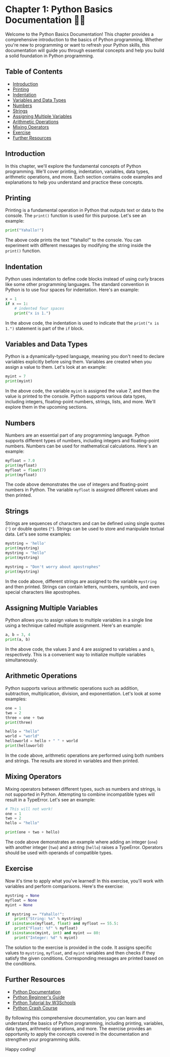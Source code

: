 # Chapter 1: Python Basics Documentation 🚀🔥

Welcome to the Python Basics Documentation! This chapter provides a comprehensive introduction to the basics of Python programming. Whether you're new to programming or want to refresh your Python skills, this documentation will guide you through essential concepts and help you build a solid foundation in Python programming.

## Table of Contents

- [Introduction](#introduction)
- [Printing](#printing)
- [Indentation](#indentation)
- [Variables and Data Types](#variables-and-data-types)
- [Numbers](#numbers)
- [Strings](#strings)
- [Assigning Multiple Variables](#assigning-multiple-variables)
- [Arithmetic Operations](#arithmetic-operations)
- [Mixing Operators](#mixing-operators)
- [Exercise](#exercise)
- [Further Resources](#further-resources)

## Introduction <a name="introduction"></a>

In this chapter, we'll explore the fundamental concepts of Python programming. We'll cover printing, indentation, variables, data types, arithmetic operations, and more. Each section contains code examples and explanations to help you understand and practice these concepts.

## Printing <a name="printing"></a>

Printing is a fundamental operation in Python that outputs text or data to the console. The `print()` function is used for this purpose. Let's see an example:

```python
print("Yahallo!")
```

The above code prints the text "Yahallo!" to the console. You can experiment with different messages by modifying the string inside the `print()` function.

## Indentation <a name="indentation"></a>

Python uses indentation to define code blocks instead of using curly braces like some other programming languages. The standard convention in Python is to use four spaces for indentation. Here's an example:

```python
x = 1
if x == 1:
    # indented four spaces
    print("x is 1.")
```

In the above code, the indentation is used to indicate that the `print("x is 1.")` statement is part of the `if` block.

## Variables and Data Types <a name="variables-and-data-types"></a>

Python is a dynamically-typed language, meaning you don't need to declare variables explicitly before using them. Variables are created when you assign a value to them. Let's look at an example:

```python
myint = 7
print(myint)
```

In the above code, the variable `myint` is assigned the value 7, and then the value is printed to the console. Python supports various data types, including integers, floating-point numbers, strings, lists, and more. We'll explore them in the upcoming sections.

## Numbers <a name="numbers"></a>

Numbers are an essential part of any programming language. Python supports different types of numbers, including integers and floating-point numbers. Numbers can be used for mathematical calculations. Here's an example:

```python
myfloat = 7.0
print(myfloat)
myfloat = float(7)
print(myfloat)
```

The code above demonstrates the use of integers and floating-point numbers in Python. The variable `myfloat` is assigned different values and then printed.

## Strings <a name="strings"></a>

Strings are sequences of characters and can be defined using single quotes (`'`) or double quotes (`"`). Strings can be used to store and manipulate textual data. Let's see some examples:

```python
mystring = 'hello'
print(mystring)
mystring = "hello"
print(mystring)

mystring = "Don't worry about apostrophes"
print(mystring)
```

In the code above, different strings are assigned to the variable `mystring` and then printed. Strings can contain letters, numbers, symbols, and even special characters like apostrophes.

## Assigning Multiple Variables <a name="assigning-multiple-variables"></a>

Python allows you to assign values to multiple variables in a single line using a technique called multiple assignment. Here's an example:

```python
a, b = 3, 4
print(a, b)
```

In the above code, the values 3 and 4 are assigned to variables `a` and `b`, respectively. This is a convenient way to initialize multiple variables simultaneously.

## Arithmetic Operations <a name="arithmetic-operations"></a>

Python supports various arithmetic operations such as addition, subtraction, multiplication, division, and exponentiation. Let's look at some examples:

```python
one = 1
two = 2
three = one + two
print(three)

hello = "hello"
world = "world"
helloworld = hello + " " + world
print(helloworld)
```

In the code above, arithmetic operations are performed using both numbers and strings. The results are stored in variables and then printed.

## Mixing Operators <a name="mixing-operators"></a>

Mixing operators between different types, such as numbers and strings, is not supported in Python. Attempting to combine incompatible types will result in a TypeError. Let's see an example:

```python
# This will not work!
one = 1
two = 2
hello = "hello"

print(one + two + hello)
```

The code above demonstrates an example where adding an integer (`one`) with another integer (`two`) and a string (`hello`) raises a TypeError. Operators should be used with operands of compatible types.

## Exercise <a name="exercise"></a>

Now it's time to apply what you've learned! In this exercise, you'll work with variables and perform comparisons. Here's the exercise:

```python
mystring = None
myfloat = None
myint = None

if mystring == "Yahallo!":
    print("String: %s" % mystring)
if isinstance(myfloat, float) and myfloat == 55.5:
    print("Float: %f" % myfloat)
if isinstance(myint, int) and myint == 80:
    print("Integer: %d" % myint)
```

The solution to the exercise is provided in the code. It assigns specific values to `mystring`, `myfloat`, and `myint` variables and then checks if they satisfy the given conditions. Corresponding messages are printed based on the conditions.

## Further Resources <a name="further-resources"></a>

- [Python Documentation](https://docs.python.org/3/)
- [Python Beginner's Guide](https://wiki.python.org/moin/BeginnersGuide)
- [Python Tutorial by W3Schools](https://www.w3schools.com/python/)
- [Python Crash Course](https://nostarch.com/pythoncrashcourse2e/)

By following this comprehensive documentation, you can learn and understand the basics of Python programming, including printing, variables, data types, arithmetic operations, and more. The exercise provides an opportunity to apply the concepts covered in the documentation and strengthen your programming skills.

Happy coding!
